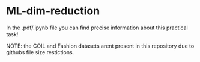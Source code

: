# ML-dim-reduction

In the .pdf/.ipynb file you can find precise information about this practical task!

NOTE: the COIL and Fashion datasets arent present in this repository due to githubs file size restictions.
